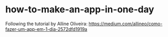 # how-to-make-an-app-in-one-day
Following the tutorial by Alline Oliveira: https://medium.com/allineo/como-fazer-um-app-em-1-dia-2572dfd1919a
